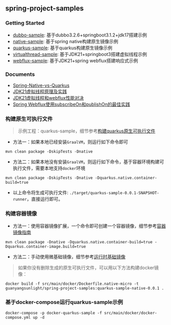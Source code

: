## spring-project-samples

### Getting Started
- [dubbo-sample](dubbo-sample/README.md): 基于dubbo3.2.6+springboot3.1.2+jdk17搭建示例
- [native-sample](native-sample/README.md): 基于spring native构建原生镜像示例
- [quarkus-sample](quarkus-sample/README.md): 基于quarkus构建原生镜像示例
- [virtualthread-sample](virtualthread-sample/README.md): 基于JDK21+springboot3搭建虚拟线程示例
- [webflux-sample](webflux-sample/README.md): 基于JDK21+spring webflux搭建响应式示例

### Documents
- [Spring-Native-vs-Quarkus](docs/Spring-Native-vs-Quarkus.md)
- [JDK21虚拟线程原理及实践](docs/JDK21虚拟线程原理及实践.md)
- [JDK21虚拟线程和webflux性能对决](docs/JDK21虚拟线程和webflux性能对决.md)
- [Spring Webflux使用subscribeOn和publishOn的最佳实践](docs/Spring%20Webflux使用subscribeOn和publishOn的最佳实践.md)

### 构建原生可执行文件
>示例工程：quarkus-sample，细节参考[构建quarkus原生可执行文件](https://cn.quarkus.io/guides/building-native-image)
- 方法一：如果本地已经安装`GraalVM`，则运行如下命令即可
```shell script
mvn clean package -DskipTests -Dnative
```
- 方法二：如果本地没有安装`GraalVM`，则运行如下命令，基于容器环境构建可执行文件，需要本地支持`docker`环境
```shell script
mvn clean package -DskipTests -Dnative -Dquarkus.native.container-build=true
```
- 以上命令将生成可执行文件: `./target/quarkus-sample-0.0.1-SNAPSHOT-runner`，直接运行即可。

### 构建容器镜像
- 方法一：使用容器镜像扩展，一个命令即可创建一个容器镜像，细节参考[容器镜像指南](https://cn.quarkus.io/guides/container-image)
```shell script
mvn clean package -Dnative -Dquarkus.native.container-build=true -Dquarkus.container-image.build=true
```

- 方法二：手动使用微基础镜像，细节参考[运行时基础镜像](https://cn.quarkus.io/guides/quarkus-runtime-base-image)
>如果你没有删除生成的原生可执行文件，可以用以下方法构建docker镜像：
```shell script
docker build -f src/main/docker/Dockerfile.native-micro -t guanyangsunlight/spring-project-samples:quarkus-sample-native-0.0.1 .
```

### 基于docker-compose运行quarkus-sample示例
```shell
docker-compose -p docker-quarkus-sample -f src/main/docker/docker-compose.yml up -d
```

